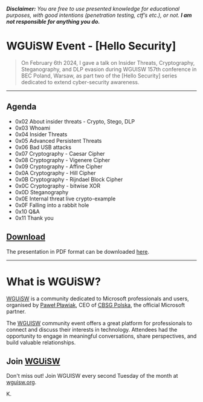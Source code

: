**_Disclaimer:_** _You are free to use presented knowledge for educational purposes, with good intentions (penetration testing, ctf’s etc.), or not._ **_I am not responsible for anything you do._**

# WGUiSW Event - [Hello Security]

> On February 6th 2024, I gave a talk on Insider Threats, Cryptography, Steganography, and DLP evasion during WGUISW 157th conference in BEC Poland, Warsaw, as part two of the [Hello Security] series dedicated to extend cyber-security awareness.

---

## Agenda

- 0x02 About insider threats - Crypto, Stego, DLP 
- 0x03 Whoami
- 0x04 Insider Threats
- 0x05 Advanced Persistent Threats
- 0x06 Bad USB attacks
- 0x07 Cryptography - Caesar Cipher
- 0x08 Cryptography - Vigenere Cipher 
- 0x09 Cryptography - Affine Cipher
- 0x0A Cryptography - Hill Cipher
- 0x0B Cryptography - Rijndael Block Cipher
- 0x0C Cryptography - bitwise XOR
- 0x0D Steganography
- 0x0E Internal threat live crypto-example
- 0x0F Falling into a rabbit hole
- 0x10 Q&A
- 0x11 Thank you

## [Download](assets/About_Insider_Threats-Crypto_Stego_DLP_2024.pdf "Download")

The presentation in PDF format can be downloaded [here](assets/About_Insider_Threats-Crypto_Stego_DLP_2024.pdf "here").

---
# What is WGUiSW?

[WGUiSW](http://www.wguisw.org) is a community dedicated to Microsoft professionals and users, organised by [Paweł Pławiak](https://www.linkedin.com/in/pplawiak/), CEO of [CBSG Polska](https://www.cbsg.pl/), the official Microsoft partner.

The [WGUISW](http://www.wguisw.org) community event offers a great platform for professionals to connect and discuss their interests in technology. Attendees had the opportunity to engage in meaningful conversations, share perspectives, and build valuable relationships.

## Join [WGUiSW](http://www.wguisw.org)
Don't miss out! Join WGUISW every second Tuesday of the month at [wguisw.org](http://www.wguisw.org).

K.